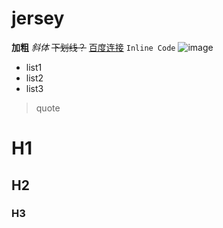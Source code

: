 # jersey

**加粗**
*斜体*
~~下划线？~~
[百度连接](http://baidu.com)
`Inline Code`
![image](http://baidu.com)

* list1
* list2
* list3

> quote

# H1
## H2
### H3
